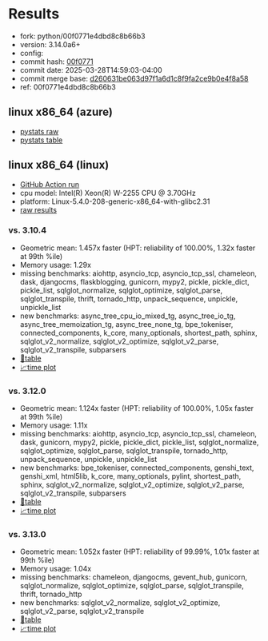 # Results

- fork: python/00f0771e4dbd8c8b66b3
- version: 3.14.0a6+
- config: 
- commit hash: [00f0771](https://github.com/python/cpython/commit/00f0771)
- commit date: 2025-03-28T14:59:03-04:00
- commit merge base: [d260631be063d97f1a6d1c8f9fa2ce9b0e4f8a58](https://github.com/python/cpython/commit/d260631be063d97f1a6d1c8f9fa2ce9b0e4f8a58)
- ref: 00f0771e4dbd8c8b66b3

## linux x86_64 (azure)

- [pystats raw](bm-20250328-azure-x86_64-python-00f0771e4dbd8c8b66b3-3.14.0a6%2B-00f0771-pystats.json)
- [pystats table](bm-20250328-azure-x86_64-python-00f0771e4dbd8c8b66b3-3.14.0a6%2B-00f0771-pystats.md)

## linux x86_64 (linux)

- [GitHub Action run](https://github.com/faster-cpython/benchmarking/actions/runs/14162635393)
- cpu model: Intel(R) Xeon(R) W-2255 CPU @ 3.70GHz
- platform: Linux-5.4.0-208-generic-x86_64-with-glibc2.31
- [raw results](bm-20250328-linux-x86_64-python-00f0771e4dbd8c8b66b3-3.14.0a6%2B-00f0771.json)

### vs. 3.10.4

- Geometric mean: 1.457x faster (HPT: reliability of 100.00%, 1.32x faster at 99th %ile)
- Memory usage: 1.29x
- missing benchmarks: aiohttp, asyncio_tcp, asyncio_tcp_ssl, chameleon, dask, djangocms, flaskblogging, gunicorn, mypy2, pickle, pickle_dict, pickle_list, sqlglot_normalize, sqlglot_optimize, sqlglot_parse, sqlglot_transpile, thrift, tornado_http, unpack_sequence, unpickle, unpickle_list
- new benchmarks: async_tree_cpu_io_mixed_tg, async_tree_io_tg, async_tree_memoization_tg, async_tree_none_tg, bpe_tokeniser, connected_components, k_core, many_optionals, shortest_path, sphinx, sqlglot_v2_normalize, sqlglot_v2_optimize, sqlglot_v2_parse, sqlglot_v2_transpile, subparsers
- [📄table](bm-20250328-linux-x86_64-python-00f0771e4dbd8c8b66b3-3.14.0a6%2B-00f0771-vs-3.10.4.md)
- [📈time plot](bm-20250328-linux-x86_64-python-00f0771e4dbd8c8b66b3-3.14.0a6%2B-00f0771-vs-3.10.4.svg)

### vs. 3.12.0

- Geometric mean: 1.124x faster (HPT: reliability of 100.00%, 1.05x faster at 99th %ile)
- Memory usage: 1.11x
- missing benchmarks: aiohttp, asyncio_tcp, asyncio_tcp_ssl, chameleon, dask, gunicorn, mypy2, pickle, pickle_dict, pickle_list, sqlglot_normalize, sqlglot_optimize, sqlglot_parse, sqlglot_transpile, tornado_http, unpack_sequence, unpickle, unpickle_list
- new benchmarks: bpe_tokeniser, connected_components, genshi_text, genshi_xml, html5lib, k_core, many_optionals, pylint, shortest_path, sphinx, sqlglot_v2_normalize, sqlglot_v2_optimize, sqlglot_v2_parse, sqlglot_v2_transpile, subparsers
- [📄table](bm-20250328-linux-x86_64-python-00f0771e4dbd8c8b66b3-3.14.0a6%2B-00f0771-vs-3.12.0.md)
- [📈time plot](bm-20250328-linux-x86_64-python-00f0771e4dbd8c8b66b3-3.14.0a6%2B-00f0771-vs-3.12.0.svg)

### vs. 3.13.0

- Geometric mean: 1.052x faster (HPT: reliability of 99.99%, 1.01x faster at 99th %ile)
- Memory usage: 1.04x
- missing benchmarks: chameleon, djangocms, gevent_hub, gunicorn, sqlglot_normalize, sqlglot_optimize, sqlglot_parse, sqlglot_transpile, thrift, tornado_http
- new benchmarks: sqlglot_v2_normalize, sqlglot_v2_optimize, sqlglot_v2_parse, sqlglot_v2_transpile
- [📄table](bm-20250328-linux-x86_64-python-00f0771e4dbd8c8b66b3-3.14.0a6%2B-00f0771-vs-3.13.0.md)
- [📈time plot](bm-20250328-linux-x86_64-python-00f0771e4dbd8c8b66b3-3.14.0a6%2B-00f0771-vs-3.13.0.svg)

